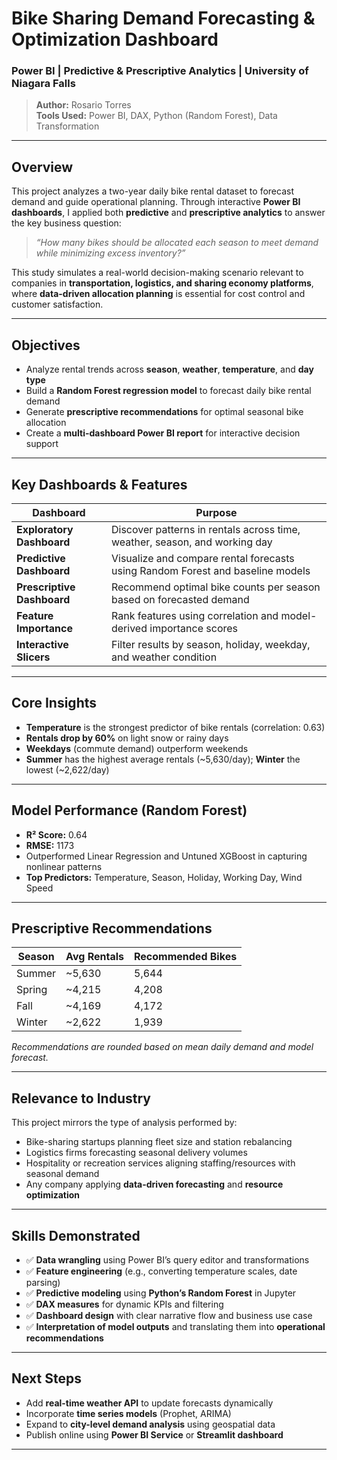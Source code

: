 # Bike Sharing Demand Forecasting & Optimization Dashboard

### Power BI | Predictive & Prescriptive Analytics | University of Niagara Falls

> **Author:** Rosario Torres  
> **Tools Used:** Power BI, DAX, Python (Random Forest), Data Transformation  
---

## Overview

This project analyzes a two-year daily bike rental dataset to forecast demand and guide operational planning. Through interactive **Power BI dashboards**, I applied both **predictive** and **prescriptive analytics** to answer the key business question:

> *“How many bikes should be allocated each season to meet demand while minimizing excess inventory?”*

This study simulates a real-world decision-making scenario relevant to companies in **transportation, logistics, and sharing economy platforms**, where **data-driven allocation planning** is essential for cost control and customer satisfaction.

---

## Objectives

- Analyze rental trends across **season**, **weather**, **temperature**, and **day type**
- Build a **Random Forest regression model** to forecast daily bike rental demand
- Generate **prescriptive recommendations** for optimal seasonal bike allocation
- Create a **multi-dashboard Power BI report** for interactive decision support

---

## Key Dashboards & Features

| Dashboard | Purpose |
|----------|---------|
| **Exploratory Dashboard** | Discover patterns in rentals across time, weather, season, and working day |
| **Predictive Dashboard** | Visualize and compare rental forecasts using Random Forest and baseline models |
| **Prescriptive Dashboard** | Recommend optimal bike counts per season based on forecasted demand |
| **Feature Importance** | Rank features using correlation and model-derived importance scores |
| **Interactive Slicers** | Filter results by season, holiday, weekday, and weather condition |

---

## Core Insights

- **Temperature** is the strongest predictor of bike rentals (correlation: 0.63)
- **Rentals drop by 60%** on light snow or rainy days
- **Weekdays** (commute demand) outperform weekends
- **Summer** has the highest average rentals (~5,630/day); **Winter** the lowest (~2,622/day)

---

## Model Performance (Random Forest)

- **R² Score:** 0.64  
- **RMSE:** 1173  
- Outperformed Linear Regression and Untuned XGBoost in capturing nonlinear patterns  
- **Top Predictors:** Temperature, Season, Holiday, Working Day, Wind Speed

---

## Prescriptive Recommendations

| Season | Avg Rentals | Recommended Bikes |
|--------|-------------|-------------------|
| Summer | ~5,630      | 5,644             |
| Spring | ~4,215      | 4,208             |
| Fall   | ~4,169      | 4,172             |
| Winter | ~2,622      | 1,939             |

*Recommendations are rounded based on mean daily demand and model forecast.*

---

## Relevance to Industry

This project mirrors the type of analysis performed by:
- Bike-sharing startups planning fleet size and station rebalancing
- Logistics firms forecasting seasonal delivery volumes
- Hospitality or recreation services aligning staffing/resources with seasonal demand
- Any company applying **data-driven forecasting** and **resource optimization**

---

## Skills Demonstrated

- ✅ **Data wrangling** using Power BI’s query editor and transformations
- ✅ **Feature engineering** (e.g., converting temperature scales, date parsing)
- ✅ **Predictive modeling** using **Python’s Random Forest** in Jupyter
- ✅ **DAX measures** for dynamic KPIs and filtering
- ✅ **Dashboard design** with clear narrative flow and business use case
- ✅ **Interpretation of model outputs** and translating them into **operational recommendations**


---

## Next Steps

- Add **real-time weather API** to update forecasts dynamically
- Incorporate **time series models** (Prophet, ARIMA)
- Expand to **city-level demand analysis** using geospatial data
- Publish online using **Power BI Service** or **Streamlit dashboard**

---






